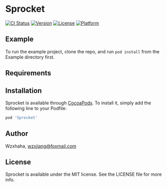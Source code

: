 # Sprocket

[![CI Status](http://img.shields.io/travis/Wzxhaha/Sprocket.svg?style=flat)](https://travis-ci.org/Wzxhaha/Sprocket)
[![Version](https://img.shields.io/cocoapods/v/Sprocket.svg?style=flat)](http://cocoapods.org/pods/Sprocket)
[![License](https://img.shields.io/cocoapods/l/Sprocket.svg?style=flat)](http://cocoapods.org/pods/Sprocket)
[![Platform](https://img.shields.io/cocoapods/p/Sprocket.svg?style=flat)](http://cocoapods.org/pods/Sprocket)

## Example

To run the example project, clone the repo, and run `pod install` from the Example directory first.

## Requirements

## Installation

Sprocket is available through [CocoaPods](http://cocoapods.org). To install
it, simply add the following line to your Podfile:

```ruby
pod 'Sprocket'
```

## Author

Wzxhaha, wzxjiang@foxmail.com

## License

Sprocket is available under the MIT license. See the LICENSE file for more info.
